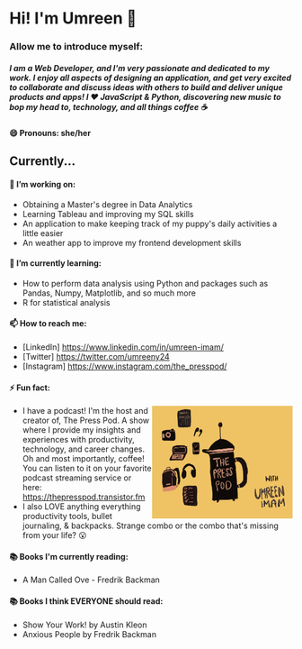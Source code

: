 # Hi! I'm Umreen :wave:

### Allow me to introduce myself: 
##### I am a Web Developer, and I'm very passionate and dedicated to my work. I enjoy all aspects of designing an application, and get very excited to collaborate and discuss ideas with others to build and deliver unique products and apps! I :heart: JavaScript & Python, discovering new music to bop my head to, technology, and all things coffee :coffee:

#### 😄 Pronouns: she/her

## Currently...

#### 🔭 I’m working on: 
 * Obtaining a Master's degree in Data Analytics
 * Learning Tableau and improving my SQL skills
 * An application to make keeping track of my puppy's daily activities a little easier
 * An weather app to improve my frontend development skills

#### 🌱 I’m currently learning: 
  * How to perform data analysis using Python and packages such as Pandas, Numpy, Matplotlib, and so much more
  * R for statistical analysis

#### 📫 How to reach me:
  * [LinkedIn] https://www.linkedin.com/in/umreen-imam/
  * [Twitter] https://twitter.com/umreeny24
  * [Instagram] https://www.instagram.com/the_presspod/

#### ⚡ Fun fact:

  <img src='new_logo.jpg' width='250px' height='200px' align="right" />
  
  * I have a podcast! I'm the host and creator of, The Press Pod. A show where I provide my insights and experiences with productivity, technology, and career changes. Oh and most importantly, coffee! You can listen to it on your favorite podcast streaming service or here: https://thepresspod.transistor.fm
  * I also LOVE anything everything productivity tools, bullet journaling, & backpacks. Strange combo or the combo that's missing from your life? :open_mouth:

#### :books: Books I'm currently reading: 
  * A Man Called Ove - Fredrik Backman
  
#### :books: Books I think EVERYONE should read: 
   * Show Your Work! by Austin Kleon <br/>
   * Anxious People by Fredrik Backman
